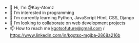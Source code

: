 - 👋 Hi, I’m @Kay-Atomz
- 👀 I’m interested in programming 
- 🌱 I’m currently learning Python, JavaScript Html, CSS, Django
- 💞️ I’m looking to collaborate on web development projects
- 📫 How to reach me kgotsofuture@gmail.com / https://www.linkedin.com/in/kgotso-mgiba-2868a216b

<!---
Kay-Atomz/Kay-Atomz is a ✨ special ✨ repository because its `README.md` (this file) appears on your GitHub profile.
You can click the Preview link to take a look at your changes.
--->
